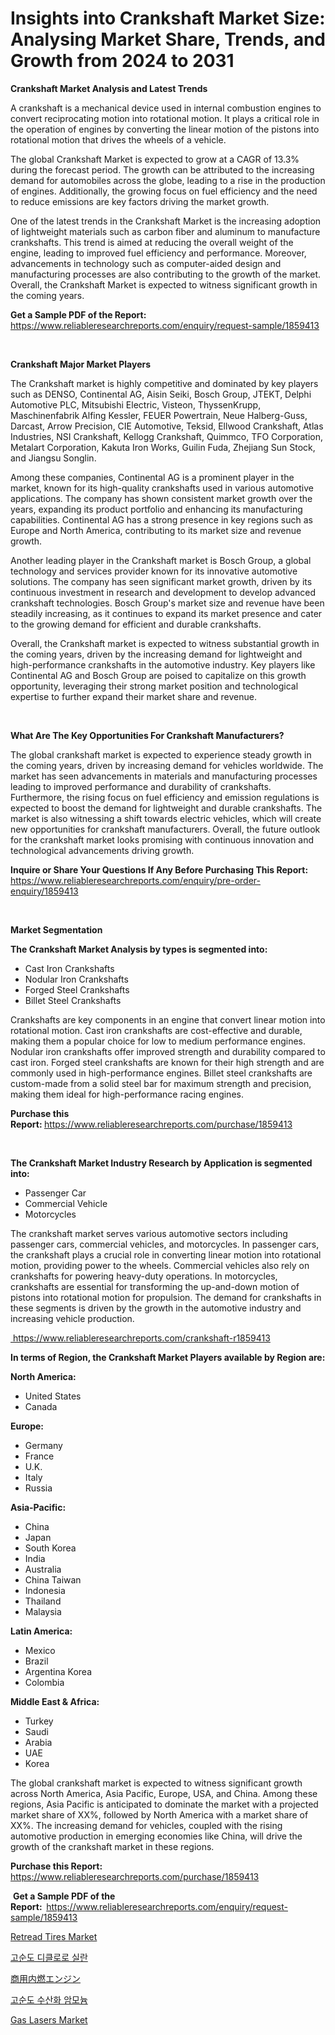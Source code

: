 <p><h1>Insights into Crankshaft Market Size: Analysing Market Share, Trends, and Growth from 2024 to 2031</h1></p><p><strong>Crankshaft Market Analysis and Latest Trends</strong></p>
<p><p>A crankshaft is a mechanical device used in internal combustion engines to convert reciprocating motion into rotational motion. It plays a critical role in the operation of engines by converting the linear motion of the pistons into rotational motion that drives the wheels of a vehicle.</p><p>The global Crankshaft Market is expected to grow at a CAGR of 13.3% during the forecast period. The growth can be attributed to the increasing demand for automobiles across the globe, leading to a rise in the production of engines. Additionally, the growing focus on fuel efficiency and the need to reduce emissions are key factors driving the market growth. </p><p>One of the latest trends in the Crankshaft Market is the increasing adoption of lightweight materials such as carbon fiber and aluminum to manufacture crankshafts. This trend is aimed at reducing the overall weight of the engine, leading to improved fuel efficiency and performance. Moreover, advancements in technology such as computer-aided design and manufacturing processes are also contributing to the growth of the market. Overall, the Crankshaft Market is expected to witness significant growth in the coming years.</p></p>
<p><strong>Get a Sample PDF of the Report:&nbsp;</strong> <a href="https://www.reliableresearchreports.com/enquiry/request-sample/1859413">https://www.reliableresearchreports.com/enquiry/request-sample/1859413</a></p>
<p>&nbsp;</p>
<p><strong>Crankshaft Major Market Players</strong></p>
<p><p>The Crankshaft market is highly competitive and dominated by key players such as DENSO, Continental AG, Aisin Seiki, Bosch Group, JTEKT, Delphi Automotive PLC, Mitsubishi Electric, Visteon, ThyssenKrupp, Maschinenfabrik Alfing Kessler, FEUER Powertrain, Neue Halberg-Guss, Darcast, Arrow Precision, CIE Automotive, Teksid, Ellwood Crankshaft, Atlas Industries, NSI Crankshaft, Kellogg Crankshaft, Quimmco, TFO Corporation, Metalart Corporation, Kakuta Iron Works, Guilin Fuda, Zhejiang Sun Stock, and Jiangsu Songlin.</p><p>Among these companies, Continental AG is a prominent player in the market, known for its high-quality crankshafts used in various automotive applications. The company has shown consistent market growth over the years, expanding its product portfolio and enhancing its manufacturing capabilities. Continental AG has a strong presence in key regions such as Europe and North America, contributing to its market size and revenue growth.</p><p>Another leading player in the Crankshaft market is Bosch Group, a global technology and services provider known for its innovative automotive solutions. The company has seen significant market growth, driven by its continuous investment in research and development to develop advanced crankshaft technologies. Bosch Group's market size and revenue have been steadily increasing, as it continues to expand its market presence and cater to the growing demand for efficient and durable crankshafts.</p><p>Overall, the Crankshaft market is expected to witness substantial growth in the coming years, driven by the increasing demand for lightweight and high-performance crankshafts in the automotive industry. Key players like Continental AG and Bosch Group are poised to capitalize on this growth opportunity, leveraging their strong market position and technological expertise to further expand their market share and revenue.</p></p>
<p>&nbsp;</p>
<p><strong>What Are The Key Opportunities For Crankshaft Manufacturers?</strong></p>
<p><p>The global crankshaft market is expected to experience steady growth in the coming years, driven by increasing demand for vehicles worldwide. The market has seen advancements in materials and manufacturing processes leading to improved performance and durability of crankshafts. Furthermore, the rising focus on fuel efficiency and emission regulations is expected to boost the demand for lightweight and durable crankshafts. The market is also witnessing a shift towards electric vehicles, which will create new opportunities for crankshaft manufacturers. Overall, the future outlook for the crankshaft market looks promising with continuous innovation and technological advancements driving growth.</p></p>
<p><strong>Inquire or Share Your Questions If Any Before Purchasing This Report:</strong> <a href="https://www.reliableresearchreports.com/enquiry/pre-order-enquiry/1859413">https://www.reliableresearchreports.com/enquiry/pre-order-enquiry/1859413</a></p>
<p>&nbsp;</p>
<p><strong>Market Segmentation</strong></p>
<p><strong>The Crankshaft Market Analysis by types is segmented into:</strong></p>
<p><ul><li>Cast Iron Crankshafts</li><li>Nodular Iron Crankshafts</li><li>Forged Steel Crankshafts</li><li>Billet Steel Crankshafts</li></ul></p>
<p><p>Crankshafts are key components in an engine that convert linear motion into rotational motion. Cast iron crankshafts are cost-effective and durable, making them a popular choice for low to medium performance engines. Nodular iron crankshafts offer improved strength and durability compared to cast iron. Forged steel crankshafts are known for their high strength and are commonly used in high-performance engines. Billet steel crankshafts are custom-made from a solid steel bar for maximum strength and precision, making them ideal for high-performance racing engines.</p></p>
<p><strong>Purchase this Report:&nbsp;</strong><a href="https://www.reliableresearchreports.com/purchase/1859413">https://www.reliableresearchreports.com/purchase/1859413</a></p>
<p>&nbsp;</p>
<p><strong>The Crankshaft Market Industry Research by Application is segmented into:</strong></p>
<p><ul><li>Passenger Car</li><li>Commercial Vehicle</li><li>Motorcycles</li></ul></p>
<p><p>The crankshaft market serves various automotive sectors including passenger cars, commercial vehicles, and motorcycles. In passenger cars, the crankshaft plays a crucial role in converting linear motion into rotational motion, providing power to the wheels. Commercial vehicles also rely on crankshafts for powering heavy-duty operations. In motorcycles, crankshafts are essential for transforming the up-and-down motion of pistons into rotational motion for propulsion. The demand for crankshafts in these segments is driven by the growth in the automotive industry and increasing vehicle production.</p></p>
<p><a href="https://www.reliableresearchreports.com/crankshaft-r1859413">&nbsp;https://www.reliableresearchreports.com/crankshaft-r1859413</a></p>
<p><strong>In terms of Region, the Crankshaft Market Players available by Region are:</strong></p>
<p>
    <p> <strong> North America: </strong>
        <ul>
            <li>United States</li>
            <li>Canada</li>
        </ul>
        </p> 
    <p> <strong> Europe: </strong>
        <ul>
            <li>Germany</li>
            <li>France</li>
            <li>U.K.</li>
            <li>Italy</li>
            <li>Russia</li>
        </ul>
        </p> 
    <p> <strong> Asia-Pacific: </strong>
        <ul>
            <li>China</li>
            <li>Japan</li>
            <li>South Korea</li>
            <li>India</li>
            <li>Australia</li>
            <li>China Taiwan</li>
            <li>Indonesia</li>
            <li>Thailand</li>
            <li>Malaysia</li>
        </ul>
        </p> 
    <p> <strong> Latin America: </strong>
        <ul>
            <li>Mexico</li>
            <li>Brazil</li>
            <li>Argentina Korea</li>
            <li>Colombia</li>
        </ul>
        </p> 
    <p> <strong> Middle East & Africa: </strong>
        <ul>
            <li>Turkey</li>
            <li>Saudi</li>
            <li>Arabia</li>
            <li>UAE</li>
            <li>Korea</li>
        </ul>
    </p>
    </p>
<p><p>The global crankshaft market is expected to witness significant growth across North America, Asia Pacific, Europe, USA, and China. Among these regions, Asia Pacific is anticipated to dominate the market with a projected market share of XX%, followed by North America with a market share of XX%. The increasing demand for vehicles, coupled with the rising automotive production in emerging economies like China, will drive the growth of the crankshaft market in these regions.</p></p>
<p><strong>Purchase this Report: </strong><a href="https://www.reliableresearchreports.com/purchase/1859413">https://www.reliableresearchreports.com/purchase/1859413</a></p>
<p>&nbsp;<strong>Get a Sample PDF of the Report:&nbsp;&nbsp;</strong><a href="https://www.reliableresearchreports.com/enquiry/request-sample/1859413">https://www.reliableresearchreports.com/enquiry/request-sample/1859413</a></p>
<p><strong></strong></p>
<p><p><a href="https://github.com/globismark/Market-Research-Report-List-3/blob/main/retread-tires-market.md">Retread Tires Market</a></p><p><a href="https://github.com/OliverBarry1954/Market-Research-Report-List-1/blob/main/3026947116441.md">고순도 디클로로 실란</a></p><p><a href="https://github.com/vlcostes/Market-Research-Report-List-2/blob/main/6034586128982.md">商用内燃エンジン</a></p><p><a href="https://github.com/trmesnao7959541/Market-Research-Report-List-2/blob/main/3236134116442.md">고순도 수산화 암모늄</a></p><p><a href="https://issuu.com/reportprime-2/docs/gas-lasers-market-size-2030.pptx">Gas Lasers Market</a></p></p>